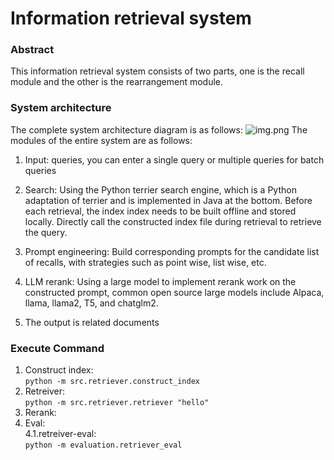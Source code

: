 # Information retrieval system
### Abstract
This information retrieval system consists of two parts, one is the recall module and the other is the rearrangement module.
### System architecture
The complete system architecture diagram is as follows:
![img.png](img.png)
The modules of the entire system are as follows:
1. Input: queries, you can enter a single query or multiple queries for batch queries

2. Search: Using the Python terrier search engine, which is a Python adaptation of terrier and is implemented in Java at the bottom. Before each retrieval, the index index needs to be built offline and stored locally. Directly call the constructed index file during retrieval to retrieve the query.

3. Prompt engineering: Build corresponding prompts for the candidate list of recalls, with strategies such as point wise, list wise, etc.

4. LLM rerank: Using a large model to implement rerank work on the constructed prompt, common open source large models include Alpaca, llama, llama2, T5, and chatglm2.

5. The output is related documents
### Execute Command
1. Construct index:<br>
`python -m src.retriever.construct_index`
2. Retreiver:<br>
`python -m src.retriever.retriever "hello"`
3. Rerank:<br>
4. Eval:<br>
4.1.retreiver-eval: <br>`python -m evaluation.retriever_eval`
